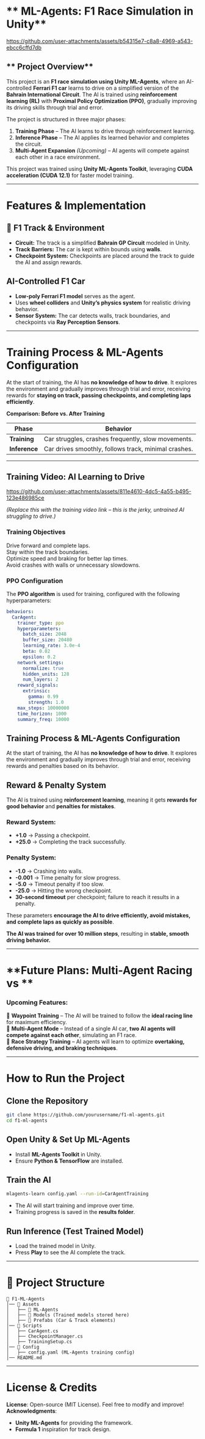 # ** ML-Agents: F1 Race Simulation in Unity**  

https://github.com/user-attachments/assets/b54315e7-c8a8-4969-a543-ebcc6cffd7db


## ** Project Overview**  
This project is an **F1 race simulation using Unity ML-Agents**, where an AI-controlled **Ferrari F1 car** learns to drive on a simplified version of the **Bahrain International Circuit**. The AI is trained using **reinforcement learning (RL)** with **Proximal Policy Optimization (PPO)**, gradually improving its driving skills through trial and error.  

The project is structured in three major phases:  
1. **Training Phase** – The AI learns to drive through reinforcement learning.  
2. **Inference Phase** – The AI applies its learned behavior and completes the circuit.  
3. **Multi-Agent Expansion** *(Upcoming)* – AI agents will compete against each other in a race environment.  

This project was trained using **Unity ML-Agents Toolkit**, leveraging **CUDA acceleration (CUDA 12.1)** for faster model training.  

---

# **Features & Implementation**  

## **🏁 F1 Track & Environment**  
- **Circuit:** The track is a simplified **Bahrain GP Circuit** modeled in Unity.  
- **Track Barriers:** The car is kept within bounds using **walls**.  
- **Checkpoint System:** Checkpoints are placed around the track to guide the AI and assign rewards.  

## **AI-Controlled F1 Car**  
- **Low-poly Ferrari F1 model** serves as the agent.  
- Uses **wheel colliders** and **Unity’s physics system** for realistic driving behavior.  
- **Sensor System:** The car detects walls, track boundaries, and checkpoints via **Ray Perception Sensors**.  

---

# **Training Process & ML-Agents Configuration**  

At the start of training, the AI has **no knowledge of how to drive**. It explores the environment and gradually improves through trial and error, receiving rewards for **staying on track, passing checkpoints, and completing laps efficiently**.  

**Comparison: Before vs. After Training**  

| Phase       | Behavior |
|------------|----------|
| **Training**  | Car struggles, crashes frequently, slow movements. |
| **Inference** | Car drives smoothly, follows track, minimal crashes. |

---

## **Training Video: AI Learning to Drive**  


https://github.com/user-attachments/assets/811e4610-4dc5-4a55-b495-123e486985ce


 
*(Replace this with the training video link – this is the jerky, untrained AI struggling to drive.)*  

### **Training Objectives**  
Drive forward and complete laps.  
Stay within the track boundaries.  
Optimize speed and braking for better lap times.  
Avoid crashes with walls or unnecessary slowdowns.  

### **PPO Configuration**  
The **PPO algorithm** is used for training, configured with the following hyperparameters:  

```yaml
behaviors:
  CarAgent:
    trainer_type: ppo
    hyperparameters:
      batch_size: 2048
      buffer_size: 20480
      learning_rate: 3.0e-4
      beta: 0.02
      epsilon: 0.2
    network_settings:
      normalize: true
      hidden_units: 128
      num_layers: 2
    reward_signals:
      extrinsic:
        gamma: 0.99
        strength: 1.0
    max_steps: 10000000
    time_horizon: 1000
    summary_freq: 10000
```

## **Training Process & ML-Agents Configuration**  

At the start of training, the AI has **no knowledge of how to drive**. It explores the environment and gradually improves through trial and error, receiving rewards and penalties based on its behavior.  


## **Reward & Penalty System**  

The AI is trained using **reinforcement learning**, meaning it gets **rewards for good behavior** and **penalties for mistakes**.  

### **Reward System:**  
- **+1.0** → Passing a checkpoint.  
- **+25.0** → Completing the track successfully.  

### **Penalty System:**  
- **-1.0** → Crashing into walls.  
- **-0.001** → Time penalty for slow progress.  
- **-5.0** → Timeout penalty if too slow.  
- **-25.0** → Hitting the wrong checkpoint.  
- **30-second timeout** per checkpoint; failure to reach it results in a penalty.  

These parameters **encourage the AI to drive efficiently, avoid mistakes, and complete laps as quickly as possible**.  


 **The AI was trained for over 10 million steps**, resulting in **stable, smooth driving behavior.**  

---

# **Future Plans: Multi-Agent Racing  vs **  

### **Upcoming Features:**  
🔹 **Waypoint Training** – The AI will be trained to follow the **ideal racing line** for maximum efficiency.  
🔹 **Multi-Agent Mode** – Instead of a single AI car, **two AI agents will compete against each other**, simulating an F1 race.  
🔹 **Race Strategy Training** – AI agents will learn to optimize **overtaking, defensive driving, and braking techniques**.  

---

# **How to Run the Project**  

## **Clone the Repository**  
```sh
git clone https://github.com/yourusername/f1-ml-agents.git
cd f1-ml-agents
```

## **Open Unity & Set Up ML-Agents**  
- Install **ML-Agents Toolkit** in Unity.  
- Ensure **Python & TensorFlow** are installed.  

## **Train the AI**  
```sh
mlagents-learn config.yaml --run-id=CarAgentTraining
```
- The AI will start training and improve over time.  
- Training progress is saved in the **results folder**.  

## **Run Inference (Test Trained Model)**  
- Load the trained model in Unity.  
- Press **Play** to see the AI complete the track.  

---

# **📂 Project Structure**  
```
📁 F1-ML-Agents
│── 📂 Assets
│   ├── 📁 ML-Agents
│   ├── 📁 Models (Trained models stored here)
│   ├── 📁 Prefabs (Car & Track elements)
│── 📂 Scripts
│   ├── CarAgent.cs
│   ├── CheckpointManager.cs
│   ├── TrainingSetup.cs
│── 📂 Config
│   ├── config.yaml (ML-Agents training config)
│── README.md
```

---

# **License & Credits**  
**License**: Open-source (MIT License). Feel free to modify and improve!  
**Acknowledgments**:  
- **Unity ML-Agents** for providing the framework.  
- **Formula 1** inspiration for track design.  

